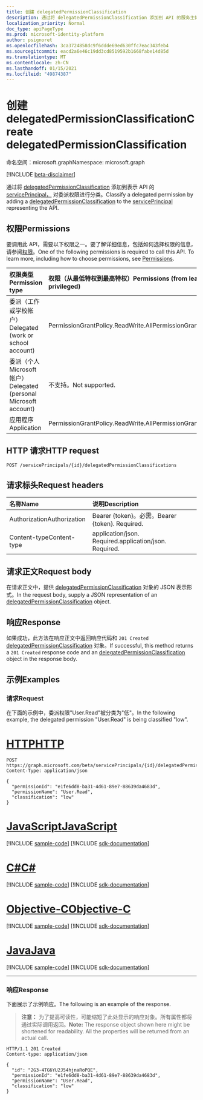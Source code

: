 ```yaml
---
title: 创建 delegatedPermissionClassification
description: 通过将 delegatedPermissionClassification 添加到 API 的服务主体来对权限进行分类。
localization_priority: Normal
doc_type: apiPageType
ms.prod: microsoft-identity-platform
author: psignoret
ms.openlocfilehash: 3ca3724858dc9f6ddde69ed630ffc7eac343feb4
ms.sourcegitcommit: eacd2a6e46c19dd3cd8519592b1668fabe14d85d
ms.translationtype: MT
ms.contentlocale: zh-CN
ms.lasthandoff: 01/15/2021
ms.locfileid: "49874387"
---
```

# <a name="create-delegatedpermissionclassification"></a><span data-ttu-id="b747a-103">创建 delegatedPermissionClassification</span><span class="sxs-lookup"><span data-stu-id="b747a-103">Create delegatedPermissionClassification</span></span>

<span data-ttu-id="b747a-104">命名空间：microsoft.graph</span><span class="sxs-lookup"><span data-stu-id="b747a-104">Namespace: microsoft.graph</span></span>

[!INCLUDE [beta-disclaimer](../../includes/beta-disclaimer.md)]

<span data-ttu-id="b747a-105">通过将 [delegatedPermissionClassification](../resources/delegatedpermissionclassification.md) 添加到表示 API 的 [servicePrincipal，](../resources/servicePrincipal.md) 对委派权限进行分类。</span><span class="sxs-lookup"><span data-stu-id="b747a-105">Classify a delegated permission by adding a [delegatedPermissionClassification](../resources/delegatedpermissionclassification.md) to the [servicePrincipal](../resources/servicePrincipal.md) representing the API.</span></span>

## <a name="permissions"></a><span data-ttu-id="b747a-106">权限</span><span class="sxs-lookup"><span data-stu-id="b747a-106">Permissions</span></span>

<span data-ttu-id="b747a-p101">要调用此 API，需要以下权限之一。要了解详细信息，包括如何选择权限的信息，请参阅[权限](/graph/permissions-reference)。</span><span class="sxs-lookup"><span data-stu-id="b747a-p101">One of the following permissions is required to call this API. To learn more, including how to choose permissions, see [Permissions](/graph/permissions-reference).</span></span>

|<span data-ttu-id="b747a-109">权限类型</span><span class="sxs-lookup"><span data-stu-id="b747a-109">Permission type</span></span>      | <span data-ttu-id="b747a-110">权限（从最低特权到最高特权）</span><span class="sxs-lookup"><span data-stu-id="b747a-110">Permissions (from least to most privileged)</span></span>              |
|:--------------------|:---------------------------------------------------------|
|<span data-ttu-id="b747a-111">委派（工作或学校帐户）</span><span class="sxs-lookup"><span data-stu-id="b747a-111">Delegated (work or school account)</span></span> | <span data-ttu-id="b747a-112">PermissionGrantPolicy.ReadWrite.All</span><span class="sxs-lookup"><span data-stu-id="b747a-112">PermissionGrantPolicy.ReadWrite.All</span></span> |
|<span data-ttu-id="b747a-113">委派（个人 Microsoft 帐户）</span><span class="sxs-lookup"><span data-stu-id="b747a-113">Delegated (personal Microsoft account)</span></span> | <span data-ttu-id="b747a-114">不支持。</span><span class="sxs-lookup"><span data-stu-id="b747a-114">Not supported.</span></span>    |
|<span data-ttu-id="b747a-115">应用程序</span><span class="sxs-lookup"><span data-stu-id="b747a-115">Application</span></span> | <span data-ttu-id="b747a-116">PermissionGrantPolicy.ReadWrite.All</span><span class="sxs-lookup"><span data-stu-id="b747a-116">PermissionGrantPolicy.ReadWrite.All</span></span> |

## <a name="http-request"></a><span data-ttu-id="b747a-117">HTTP 请求</span><span class="sxs-lookup"><span data-stu-id="b747a-117">HTTP request</span></span>

<!-- { "blockType": "ignored" } -->
```http
POST /servicePrincipals/{id}/delegatedPermissionClassifications
```

## <a name="request-headers"></a><span data-ttu-id="b747a-118">请求标头</span><span class="sxs-lookup"><span data-stu-id="b747a-118">Request headers</span></span>

| <span data-ttu-id="b747a-119">名称</span><span class="sxs-lookup"><span data-stu-id="b747a-119">Name</span></span>       | <span data-ttu-id="b747a-120">说明</span><span class="sxs-lookup"><span data-stu-id="b747a-120">Description</span></span>|
|:-----------|:----------|
| <span data-ttu-id="b747a-121">Authorization</span><span class="sxs-lookup"><span data-stu-id="b747a-121">Authorization</span></span> | <span data-ttu-id="b747a-p102">Bearer {token}。必需。</span><span class="sxs-lookup"><span data-stu-id="b747a-p102">Bearer {token}. Required.</span></span>  |
| <span data-ttu-id="b747a-124">Content-type</span><span class="sxs-lookup"><span data-stu-id="b747a-124">Content-type</span></span> | <span data-ttu-id="b747a-p103">application/json. Required.</span><span class="sxs-lookup"><span data-stu-id="b747a-p103">application/json. Required.</span></span> |

## <a name="request-body"></a><span data-ttu-id="b747a-127">请求正文</span><span class="sxs-lookup"><span data-stu-id="b747a-127">Request body</span></span>

<span data-ttu-id="b747a-128">在请求正文中，提供 [delegatedPermissionClassification](../resources/delegatedpermissionclassification.md) 对象的 JSON 表示形式。</span><span class="sxs-lookup"><span data-stu-id="b747a-128">In the request body, supply a JSON representation of an [delegatedPermissionClassification](../resources/delegatedpermissionclassification.md) object.</span></span>

## <a name="response"></a><span data-ttu-id="b747a-129">响应</span><span class="sxs-lookup"><span data-stu-id="b747a-129">Response</span></span>

<span data-ttu-id="b747a-130">如果成功，此方法在响应正文中返回响应代码和 `201 Created` [delegatedPermissionClassification](../resources/delegatedpermissionclassification.md) 对象。</span><span class="sxs-lookup"><span data-stu-id="b747a-130">If successful, this method returns a `201 Created` response code and an [delegatedPermissionClassification](../resources/delegatedpermissionclassification.md) object in the response body.</span></span>

## <a name="examples"></a><span data-ttu-id="b747a-131">示例</span><span class="sxs-lookup"><span data-stu-id="b747a-131">Examples</span></span>

### <a name="request"></a><span data-ttu-id="b747a-132">请求</span><span class="sxs-lookup"><span data-stu-id="b747a-132">Request</span></span>

<span data-ttu-id="b747a-133">在下面的示例中，委派权限"User.Read"被分类为"低"。</span><span class="sxs-lookup"><span data-stu-id="b747a-133">In the following example, the delegated permission "User.Read" is being classified "low".</span></span>


# <a name="http"></a>[<span data-ttu-id="b747a-134">HTTP</span><span class="sxs-lookup"><span data-stu-id="b747a-134">HTTP</span></span>](#tab/http)
<!-- {
  "blockType": "request",
  "name": "serviceprincipal_create_delegatedpermissionclassification"
}-->

```http
POST https://graph.microsoft.com/beta/servicePrincipals/{id}/delegatedPermissionClassifications
Content-Type: application/json

{
  "permissionId": "e1fe6dd8-ba31-4d61-89e7-88639da4683d",
  "permissionName": "User.Read",
  "classification": "low"
}
```
# <a name="javascript"></a>[<span data-ttu-id="b747a-135">JavaScript</span><span class="sxs-lookup"><span data-stu-id="b747a-135">JavaScript</span></span>](#tab/javascript)
[!INCLUDE [sample-code](../includes/snippets/javascript/serviceprincipal-create-delegatedpermissionclassification-javascript-snippets.md)]
[!INCLUDE [sdk-documentation](../includes/snippets/snippets-sdk-documentation-link.md)]

# <a name="c"></a>[<span data-ttu-id="b747a-136">C#</span><span class="sxs-lookup"><span data-stu-id="b747a-136">C#</span></span>](#tab/csharp)
[!INCLUDE [sample-code](../includes/snippets/csharp/serviceprincipal-create-delegatedpermissionclassification-csharp-snippets.md)]
[!INCLUDE [sdk-documentation](../includes/snippets/snippets-sdk-documentation-link.md)]

# <a name="objective-c"></a>[<span data-ttu-id="b747a-137">Objective-C</span><span class="sxs-lookup"><span data-stu-id="b747a-137">Objective-C</span></span>](#tab/objc)
[!INCLUDE [sample-code](../includes/snippets/objc/serviceprincipal-create-delegatedpermissionclassification-objc-snippets.md)]
[!INCLUDE [sdk-documentation](../includes/snippets/snippets-sdk-documentation-link.md)]

# <a name="java"></a>[<span data-ttu-id="b747a-138">Java</span><span class="sxs-lookup"><span data-stu-id="b747a-138">Java</span></span>](#tab/java)
[!INCLUDE [sample-code](../includes/snippets/java/serviceprincipal-create-delegatedpermissionclassification-java-snippets.md)]
[!INCLUDE [sdk-documentation](../includes/snippets/snippets-sdk-documentation-link.md)]

---


### <a name="response"></a><span data-ttu-id="b747a-139">响应</span><span class="sxs-lookup"><span data-stu-id="b747a-139">Response</span></span>

<span data-ttu-id="b747a-140">下面展示了示例响应。</span><span class="sxs-lookup"><span data-stu-id="b747a-140">The following is an example of the response.</span></span>

> <span data-ttu-id="b747a-p104">**注意：** 为了提高可读性，可能缩短了此处显示的响应对象。所有属性都将通过实际调用返回。</span><span class="sxs-lookup"><span data-stu-id="b747a-p104">**Note:** The response object shown here might be shortened for readability. All the properties will be returned from an actual call.</span></span>

<!-- {
  "blockType": "response",
  "@odata.type": "microsoft.graph.delegatedPermissionClassification"
} -->

```http
HTTP/1.1 201 Created
Content-type: application/json

{
  "id": "2G3-4TG6YU2J54hjnaRoPQE",
  "permissionId": "e1fe6dd8-ba31-4d61-89e7-88639da4683d",
  "permissionName": "User.Read",
  "classification": "low"
}
```
